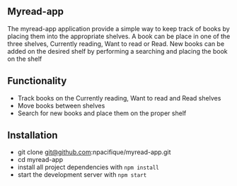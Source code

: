## Myread-app

The myread-app application provide a simple way to keep track of books by placing them into the appropriate shelves. A book can be place in one of the three shelves, Currently reading, Want to read or Read. New books can be added on the desired shelf by performing a searching and placing the book on the shelf

## Functionality
- Track books on the Currently reading, Want to read and Read shelves
- Move books between shelves
- Search for new books and place them on the proper shelf

## Installation

- git clone git@github.com:npacifique/myread-app.git
- cd myread-app
- install all project dependencies with `npm install`
- start the development server with `npm start`





